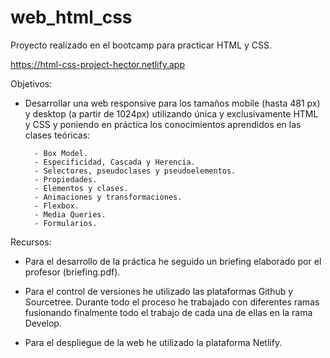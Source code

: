 # web_html_css

Proyecto realizado en el bootcamp para practicar HTML y CSS.

https://html-css-project-hector.netlify.app


Objetivos:

- Desarrollar una web responsive para los tamaños mobile (hasta 481 px) y desktop (a partir de 1024px) utilizando única y exclusivamente HTML y CSS y poniendo en práctica los conocimientos aprendidos en las clases teóricas:

        - Box Model.
        - Especificidad, Cascada y Herencia.
        - Selectores, pseudoclases y pseudoelementos.
        - Propiedades.
        - Elementos y clases.
        - Animaciones y transformaciones.
        - Flexbox.
        - Media Queries.
        - Formularios.


Recursos:

- Para el desarrollo de la práctica he seguido un briefing elaborado por el profesor (briefing.pdf).

- Para el control de versiones he utilizado las plataformas Github y Sourcetree. Durante todo el proceso he trabajado con diferentes ramas
fusionando finalmente todo el trabajo de cada una de ellas en la rama Develop.

- Para el despliegue de la web he utilizado la plataforma Netlify.
